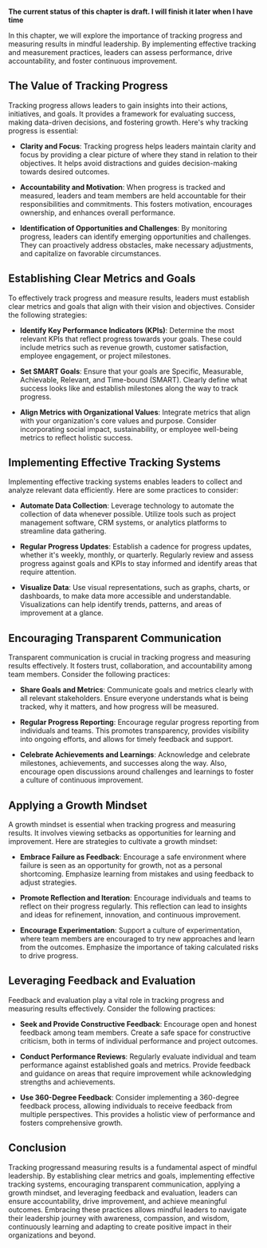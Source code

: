 **The current status of this chapter is draft. I will finish it later when I have time**

In this chapter, we will explore the importance of tracking progress and measuring results in mindful leadership. By implementing effective tracking and measurement practices, leaders can assess performance, drive accountability, and foster continuous improvement.

The Value of Tracking Progress
------------------------------

Tracking progress allows leaders to gain insights into their actions, initiatives, and goals. It provides a framework for evaluating success, making data-driven decisions, and fostering growth. Here's why tracking progress is essential:

* **Clarity and Focus**: Tracking progress helps leaders maintain clarity and focus by providing a clear picture of where they stand in relation to their objectives. It helps avoid distractions and guides decision-making towards desired outcomes.

* **Accountability and Motivation**: When progress is tracked and measured, leaders and team members are held accountable for their responsibilities and commitments. This fosters motivation, encourages ownership, and enhances overall performance.

* **Identification of Opportunities and Challenges**: By monitoring progress, leaders can identify emerging opportunities and challenges. They can proactively address obstacles, make necessary adjustments, and capitalize on favorable circumstances.

Establishing Clear Metrics and Goals
------------------------------------

To effectively track progress and measure results, leaders must establish clear metrics and goals that align with their vision and objectives. Consider the following strategies:

* **Identify Key Performance Indicators (KPIs)**: Determine the most relevant KPIs that reflect progress towards your goals. These could include metrics such as revenue growth, customer satisfaction, employee engagement, or project milestones.

* **Set SMART Goals**: Ensure that your goals are Specific, Measurable, Achievable, Relevant, and Time-bound (SMART). Clearly define what success looks like and establish milestones along the way to track progress.

* **Align Metrics with Organizational Values**: Integrate metrics that align with your organization's core values and purpose. Consider incorporating social impact, sustainability, or employee well-being metrics to reflect holistic success.

Implementing Effective Tracking Systems
---------------------------------------

Implementing effective tracking systems enables leaders to collect and analyze relevant data efficiently. Here are some practices to consider:

* **Automate Data Collection**: Leverage technology to automate the collection of data whenever possible. Utilize tools such as project management software, CRM systems, or analytics platforms to streamline data gathering.

* **Regular Progress Updates**: Establish a cadence for progress updates, whether it's weekly, monthly, or quarterly. Regularly review and assess progress against goals and KPIs to stay informed and identify areas that require attention.

* **Visualize Data**: Use visual representations, such as graphs, charts, or dashboards, to make data more accessible and understandable. Visualizations can help identify trends, patterns, and areas of improvement at a glance.

Encouraging Transparent Communication
-------------------------------------

Transparent communication is crucial in tracking progress and measuring results effectively. It fosters trust, collaboration, and accountability among team members. Consider the following practices:

* **Share Goals and Metrics**: Communicate goals and metrics clearly with all relevant stakeholders. Ensure everyone understands what is being tracked, why it matters, and how progress will be measured.

* **Regular Progress Reporting**: Encourage regular progress reporting from individuals and teams. This promotes transparency, provides visibility into ongoing efforts, and allows for timely feedback and support.

* **Celebrate Achievements and Learnings**: Acknowledge and celebrate milestones, achievements, and successes along the way. Also, encourage open discussions around challenges and learnings to foster a culture of continuous improvement.

Applying a Growth Mindset
-------------------------

A growth mindset is essential when tracking progress and measuring results. It involves viewing setbacks as opportunities for learning and improvement. Here are strategies to cultivate a growth mindset:

* **Embrace Failure as Feedback**: Encourage a safe environment where failure is seen as an opportunity for growth, not as a personal shortcoming. Emphasize learning from mistakes and using feedback to adjust strategies.

* **Promote Reflection and Iteration**: Encourage individuals and teams to reflect on their progress regularly. This reflection can lead to insights and ideas for refinement, innovation, and continuous improvement.

* **Encourage Experimentation**: Support a culture of experimentation, where team members are encouraged to try new approaches and learn from the outcomes. Emphasize the importance of taking calculated risks to drive progress.

Leveraging Feedback and Evaluation
----------------------------------

Feedback and evaluation play a vital role in tracking progress and measuring results effectively. Consider the following practices:

* **Seek and Provide Constructive Feedback**: Encourage open and honest feedback among team members. Create a safe space for constructive criticism, both in terms of individual performance and project outcomes.

* **Conduct Performance Reviews**: Regularly evaluate individual and team performance against established goals and metrics. Provide feedback and guidance on areas that require improvement while acknowledging strengths and achievements.

* **Use 360-Degree Feedback**: Consider implementing a 360-degree feedback process, allowing individuals to receive feedback from multiple perspectives. This provides a holistic view of performance and fosters comprehensive growth.

Conclusion
----------

Tracking progressand measuring results is a fundamental aspect of mindful leadership. By establishing clear metrics and goals, implementing effective tracking systems, encouraging transparent communication, applying a growth mindset, and leveraging feedback and evaluation, leaders can ensure accountability, drive improvement, and achieve meaningful outcomes. Embracing these practices allows mindful leaders to navigate their leadership journey with awareness, compassion, and wisdom, continuously learning and adapting to create positive impact in their organizations and beyond.

